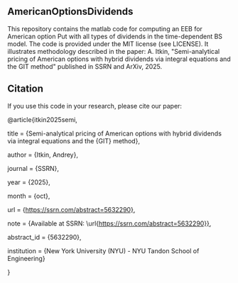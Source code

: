 ## AmericanOptionsDividends

This repository contains the matlab code for computing an EEB for American option Put with all types of dividends 
in the time-dependent BS model. The code is provided under the MIT license (see LICENSE). It illustrates methodology 
described in the paper: A. Itkin, "Semi-analytical pricing of American options with hybrid dividends via integral equations 
and the GIT method" published in SSRN and ArXiv, 2025.


## Citation

If you use this code in your research, please cite our paper:

@article{itkin2025semi,

  title   = {Semi-analytical pricing of American options with hybrid dividends via integral equations and the {GIT} method},

  author  = {Itkin, Andrey},
  
  journal = {SSRN},
  
  year    = {2025},
  
  month   = {oct},
  
  url     = {https://ssrn.com/abstract=5632290},
  
  note    = {Available at SSRN: \url{https://ssrn.com/abstract=5632290}},
  
  abstract_id = {5632290},
  
  institution = {New York University (NYU) - NYU Tandon School of Engineering}

}
